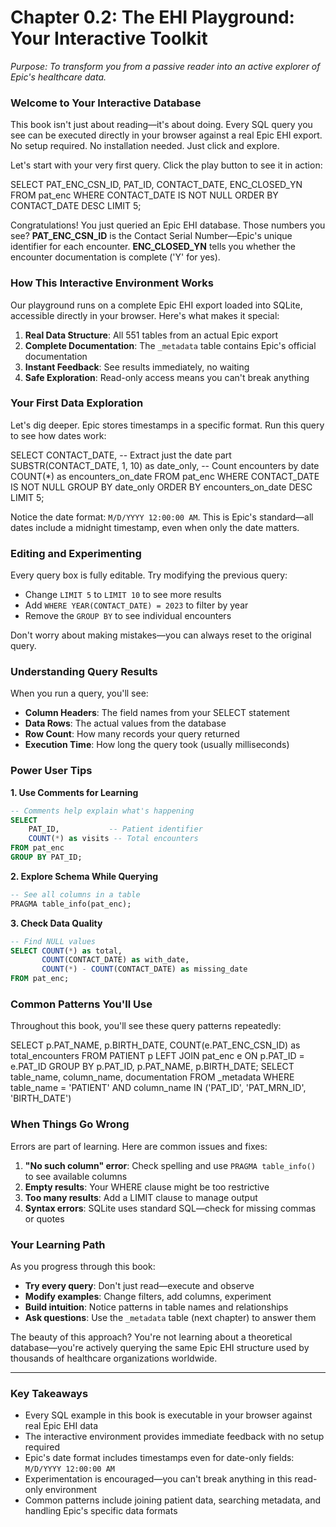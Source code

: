 # Chapter 0.2: The EHI Playground: Your Interactive Toolkit

*Purpose: To transform you from a passive reader into an active explorer of Epic's healthcare data.*

### Welcome to Your Interactive Database

This book isn't just about reading—it's about doing. Every SQL query you see can be executed directly in your browser against a real Epic EHI export. No setup required. No installation needed. Just click and explore.

Let's start with your very first query. Click the play button to see it in action:

<example-query description="Your first EHI query - see real patient encounters">
SELECT 
    PAT_ENC_CSN_ID,
    PAT_ID,
    CONTACT_DATE,
    ENC_CLOSED_YN
FROM pat_enc
WHERE CONTACT_DATE IS NOT NULL
ORDER BY CONTACT_DATE DESC
LIMIT 5;
</example-query>

Congratulations! You just queried an Epic EHI database. Those numbers you see? **PAT_ENC_CSN_ID** is the Contact Serial Number—Epic's unique identifier for each encounter. **ENC_CLOSED_YN** tells you whether the encounter documentation is complete ('Y' for yes).

### How This Interactive Environment Works

Our playground runs on a complete Epic EHI export loaded into SQLite, accessible directly in your browser. Here's what makes it special:

1. **Real Data Structure**: All 551 tables from an actual Epic export
2. **Complete Documentation**: The `_metadata` table contains Epic's official documentation
3. **Instant Feedback**: See results immediately, no waiting
4. **Safe Exploration**: Read-only access means you can't break anything

### Your First Data Exploration

Let's dig deeper. Epic stores timestamps in a specific format. Run this query to see how dates work:

<example-query description="Understanding Epic's date formats">
SELECT 
    CONTACT_DATE,
    -- Extract just the date part
    SUBSTR(CONTACT_DATE, 1, 10) as date_only,
    -- Count encounters by date
    COUNT(*) as encounters_on_date
FROM pat_enc
WHERE CONTACT_DATE IS NOT NULL
GROUP BY date_only
ORDER BY encounters_on_date DESC
LIMIT 5;
</example-query>

Notice the date format: `M/D/YYYY 12:00:00 AM`. This is Epic's standard—all dates include a midnight timestamp, even when only the date matters.

### Editing and Experimenting

Every query box is fully editable. Try modifying the previous query:
- Change `LIMIT 5` to `LIMIT 10` to see more results
- Add `WHERE YEAR(CONTACT_DATE) = 2023` to filter by year
- Remove the `GROUP BY` to see individual encounters

Don't worry about making mistakes—you can always reset to the original query.

### Understanding Query Results

When you run a query, you'll see:
- **Column Headers**: The field names from your SELECT statement
- **Data Rows**: The actual values from the database
- **Row Count**: How many records your query returned
- **Execution Time**: How long the query took (usually milliseconds)

### Power User Tips

**1. Use Comments for Learning**
```sql
-- Comments help explain what's happening
SELECT 
    PAT_ID,           -- Patient identifier
    COUNT(*) as visits -- Total encounters
FROM pat_enc
GROUP BY PAT_ID;
```

**2. Explore Schema While Querying**
```sql
-- See all columns in a table
PRAGMA table_info(pat_enc);
```

**3. Check Data Quality**
```sql
-- Find NULL values
SELECT COUNT(*) as total,
       COUNT(CONTACT_DATE) as with_date,
       COUNT(*) - COUNT(CONTACT_DATE) as missing_date
FROM pat_enc;
```

### Common Patterns You'll Use

Throughout this book, you'll see these query patterns repeatedly:

<example-query description="Pattern 1: Join patient data with encounters">
SELECT 
    p.PAT_NAME,
    p.BIRTH_DATE,
    COUNT(e.PAT_ENC_CSN_ID) as total_encounters
FROM PATIENT p
LEFT JOIN pat_enc e ON p.PAT_ID = e.PAT_ID
GROUP BY p.PAT_ID, p.PAT_NAME, p.BIRTH_DATE;
</example-query>

<example-query description="Pattern 2: Find tables by keyword using metadata">
SELECT 
    table_name,
    column_name,
    documentation
FROM _metadata
WHERE table_name = 'PATIENT'
  AND column_name IN ('PAT_ID', 'PAT_MRN_ID', 'BIRTH_DATE')
</example-query>

### When Things Go Wrong

Errors are part of learning. Here are common issues and fixes:

1. **"No such column" error**: Check spelling and use `PRAGMA table_info()` to see available columns
2. **Empty results**: Your WHERE clause might be too restrictive
3. **Too many results**: Add a LIMIT clause to manage output
4. **Syntax errors**: SQLite uses standard SQL—check for missing commas or quotes

### Your Learning Path

As you progress through this book:
- **Try every query**: Don't just read—execute and observe
- **Modify examples**: Change filters, add columns, experiment
- **Build intuition**: Notice patterns in table names and relationships
- **Ask questions**: Use the `_metadata` table (next chapter) to answer them

The beauty of this approach? You're not learning about a theoretical database—you're actively querying the same Epic EHI structure used by thousands of healthcare organizations worldwide.

---

### Key Takeaways

- Every SQL example in this book is executable in your browser against real Epic EHI data
- The interactive environment provides immediate feedback with no setup required
- Epic's date format includes timestamps even for date-only fields: `M/D/YYYY 12:00:00 AM`
- Experimentation is encouraged—you can't break anything in this read-only environment
- Common patterns include joining patient data, searching metadata, and handling Epic's specific data formats